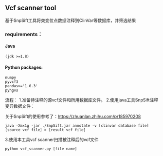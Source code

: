 ## Vcf scanner tool
基于SnpSift工具将突变位点数据注释到ClinVar等数据库，并筛选结果

### requirements：
#### Java
```
(jdk >=1.8)
```
#### Python packages:
```
numpy
pyvcf3
pandas>='1.0.3'
pyhgvs
```

流程：
1.准备待注释的源vcf文件和所用数据库文件。
2.使用java工具SnpSift注释变异数据文件：

关于SnpSift的使用参考了：https://zhuanlan.zhihu.com/p/185970208

```
java -Xmx1g -jar ./SnpSift.jar annotate -v [clinvar database file] [source vcf file] > [result vcf file]
```

3.使用本工具vcf scanner扫描被注释后的vcf文件
```
python vcf_scanner.py [file name]
```